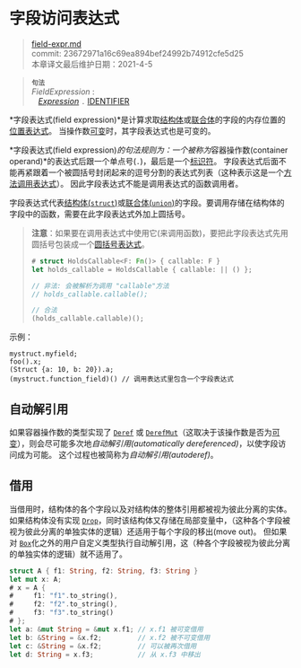 # 字段访问表达式

>[field-expr.md](https://github.com/rust-lang/reference/blob/master/src/expressions/field-expr.md)\
>commit: 23672971a16c69ea894bef24992b74912cfe5d25 \
>本章译文最后维护日期：2021-4-5

> **<sup>句法</sup>**\
> _FieldExpression_ :\
> &nbsp;&nbsp; [_Expression_] `.` [IDENTIFIER]

*字段表达式(field expression)*是计算求取[结构体][struct]或[联合体][union]的字段的内存位置的[位置表达式][place expression]。
当操作数[可变][mutable]时，其字段表达式也是可变的。

*字段表达式(field expression)*的句法规则为：一个被称为*容器操作数(container operand)*的表达式后跟一个单点号(`.`)，最后是一个[标识符][identifier]。
字段表达式后面不能再紧跟着一个被圆括号封闭起来的逗号分割的表达式列表（这种表示这是一个[方法调用表达式][method call expression]）。
因此字段表达式不能是调用表达式的函数调用者。

字段表达式代表[结构体(`struct`)][struct]或[联合体(`union`)][union]的字段。要调用存储在结构体的字段中的函数，需要在此字段表达式外加上圆括号。

> **注意**：如果要在调用表达式中使用它(来调用函数)，要把此字段表达式先用圆括号包装成一个[圆括号表达式][parenthesized expression]。
>
> ```rust
> # struct HoldsCallable<F: Fn()> { callable: F }
> let holds_callable = HoldsCallable { callable: || () };
>
> // 非法: 会被解析为调用 "callable"方法
> // holds_callable.callable();
>
> // 合法
> (holds_callable.callable)();
> ```

示例：

<!-- ignore: needs lots of support code -->
```rust,ignore
mystruct.myfield;
foo().x;
(Struct {a: 10, b: 20}).a;
(mystruct.function_field)() // 调用表达式里包含一个字段表达式
```

## 自动解引用

如果容器操作数的类型实现了 [`Deref`] 或 [`DerefMut`][`Deref`]（这取决于该操作数是否为[可变][mutable]），则会尽可能多次地*自动解引用(automatically dereferenced)*，以使字段访问成为可能。
这个过程也被简称为*自动解引用(autoderef)*。

## 借用

当借用时，结构体的各个字段以及对结构体的整体引用都被视为彼此分离的实体。
如果结构体没有实现 [`Drop`]，同时该结构体又存储在局部变量中，（这种各个字段被视为彼此分离的单独实体的逻辑）还适用于每个字段的移出(move out)。
但如果对 [`Box`]化之外的用户自定义类型执行自动解引用，这（种各个字段被视为彼此分离的单独实体的逻辑）就不适用了。

```rust
struct A { f1: String, f2: String, f3: String }
let mut x: A;
# x = A {
#     f1: "f1".to_string(),
#     f2: "f2".to_string(),
#     f3: "f3".to_string()
# };
let a: &mut String = &mut x.f1; // x.f1 被可变借用
let b: &String = &x.f2;         // x.f2 被不可变借用
let c: &String = &x.f2;         // 可以被再次借用
let d: String = x.f3;           // 从 x.f3 中移出
```

[_Expression_]: ../expressions.md
[`Box`]: ../special-types-and-traits.md#boxt
[`Deref`]: ../special-types-and-traits.md#deref-and-derefmut
[`drop`]: ../special-types-and-traits.md#drop
[IDENTIFIER]: ../identifiers.md
[call expression]: call-expr.md
[method call expression]: method-call-expr.md
[mutable]: ../expressions.md#mutability
[parenthesized expression]: grouped-expr.md
[place expression]: ../expressions.md#place-expressions-and-value-expressions
[struct]: ../items/structs.md
[union]: ../items/unions.md

